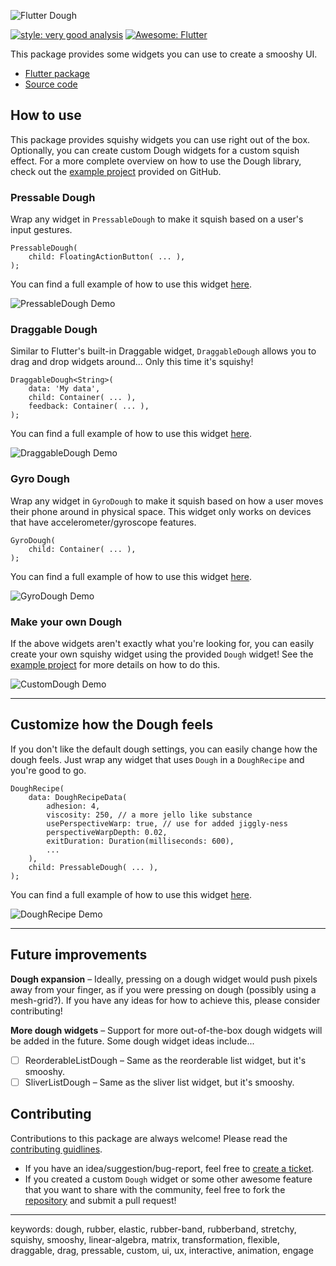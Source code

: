 ![Flutter Dough](./assets/images/dough-logo@repo.png)

[![style: very good analysis](https://img.shields.io/badge/style-very_good_analysis-B22C89.svg)](https://pub.dev/packages/very_good_analysis)
[![Awesome: Flutter](https://img.shields.io/badge/Awesome-Flutter-blue.svg?longCache=true&style=flat-square)](https://github.com/Solido/awesome-flutter)

This package provides some widgets you can use to create a smooshy UI. 
- [Flutter package](https://pub.dev/packages/dough)
- [Source code](https://github.com/josiahsrc/flutter_dough)

## How to use

This package provides squishy widgets you can use right out of the box. Optionally, you can create custom Dough widgets for a custom squish effect. For a more complete overview on how to use the Dough library, check out the [example project](./example) provided on GitHub.

### Pressable Dough

Wrap any widget in `PressableDough` to make it squish based on a user's input gestures.

```
PressableDough(
    child: FloatingActionButton( ... ),
);
```

You can find a full example of how to use this widget [here](./example/lib/dough_widget_demos/pressable_dough_demo.dart).

![PressableDough Demo](assets/gifs/pressable-dough.gif)

### Draggable Dough

Similar to Flutter's built-in Draggable widget, `DraggableDough` allows you to drag and drop widgets around... Only this time it's squishy!

```
DraggableDough<String>(
    data: 'My data',
    child: Container( ... ),
    feedback: Container( ... ),
);
```

You can find a full example of how to use this widget [here](./example/lib/dough_widget_demos/draggable_dough_demo.dart).

![DraggableDough Demo](assets/gifs/draggable-dough.gif)

### Gyro Dough

Wrap any widget in `GyroDough` to make it squish based on how a user moves their phone around in physical space. This widget only works on devices that have accelerometer/gyroscope features.

```
GyroDough(
    child: Container( ... ),
);
```

You can find a full example of how to use this widget [here](./example/lib/dough_widget_demos/gyro_dough_demo.dart).

![GyroDough Demo](assets/gifs/gyro-dough.gif)

### Make your own Dough

If the above widgets aren't exactly what you're looking for, you can easily create your own squishy widget using the provided `Dough` widget! See the [example project](./example/lib/dough_widget_demos/custom_dough_demo.dart) for more details on how to do this.

![CustomDough Demo](assets/gifs/custom-dough.gif)

---

## Customize how the Dough feels

If you don't like the default dough settings, you can easily change how the dough feels. Just wrap any widget that uses `Dough` in a `DoughRecipe` and you're good to go.

```
DoughRecipe(
    data: DoughRecipeData(
        adhesion: 4,
        viscosity: 250, // a more jello like substance
        usePerspectiveWarp: true, // use for added jiggly-ness
        perspectiveWarpDepth: 0.02,
        exitDuration: Duration(milliseconds: 600),
        ...
    ),
    child: PressableDough( ... ),
);
```

You can find a full example of how to use this widget [here](./example/lib/dough_widget_demos/dough_recipe_demo.dart).

![DoughRecipe Demo](assets/gifs/dough-recipe.gif)

---

## Future improvements

**Dough expansion** – Ideally, pressing on a dough widget would push pixels away from your finger, as if you were pressing on dough (possibly using a mesh-grid?). If you have any ideas for how to achieve this, please consider contributing!

**More dough widgets** – Support for more out-of-the-box dough widgets will be added in the future. Some dough widget ideas include...
- [ ] ReorderableListDough – Same as the reorderable list widget, but it's smooshy.
- [ ] SliverListDough – Same as the sliver list widget, but it's  smooshy.

## Contributing

Contributions to this package are always welcome! Please read the [contributing guidlines](./CONTRIBUTING.md).
- If you have an idea/suggestion/bug-report, feel free to [create a ticket](https://github.com/josiahsrc/flutter_dough/issues).
- If you created a custom `Dough` widget or some other awesome feature that you want to share with the community, feel free to fork the [repository](https://github.com/josiahsrc/flutter_dough) and submit a pull request!

---

keywords: dough, rubber, elastic, rubber-band, rubberband, stretchy, squishy, smooshy, linear-algebra, matrix, transformation, flexible, draggable, drag, pressable, custom, ui, ux, interactive, animation, engage